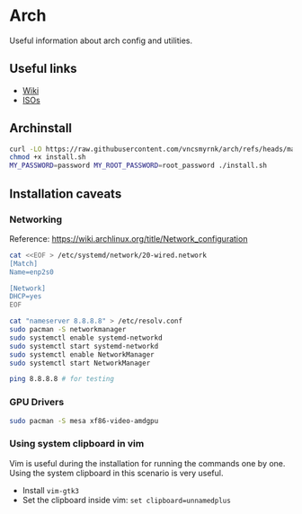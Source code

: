 # Arch

Useful information about arch config and utilities.

## Useful links

- [Wiki](https://wiki.archlinux.org/title/Main_page)
- [ISOs](https://archlinux.org/download/)

## Archinstall

```bash
curl -LO https://raw.githubusercontent.com/vncsmyrnk/arch/refs/heads/main/install.sh
chmod +x install.sh
MY_PASSWORD=password MY_ROOT_PASSWORD=root_password ./install.sh
```

## Installation caveats

### Networking

Reference: https://wiki.archlinux.org/title/Network_configuration

```bash
cat <<EOF > /etc/systemd/network/20-wired.network
[Match]
Name=enp2s0

[Network]
DHCP=yes
EOF
```

```bash
cat "nameserver 8.8.8.8" > /etc/resolv.conf
sudo pacman -S networkmanager
sudo systemctl enable systemd-networkd
sudo systemctl start systemd-networkd
sudo systemctl enable NetworkManager
sudo systemctl start NetworkManager
```

```bash
ping 8.8.8.8 # for testing
```

### GPU Drivers

```bash
sudo pacman -S mesa xf86-video-amdgpu
```

### Using system clipboard in vim

Vim is useful during the installation for running the commands one by one. Using the system clipboard in this scenario is very useful.

- Install `vim-gtk3`
- Set the clipboard inside vim: `set clipboard=unnamedplus`
